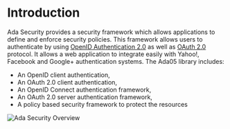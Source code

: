 # Introduction

Ada Security provides a security framework which allows applications to define
and enforce security policies. This framework allows users to authenticate by using
[OpenID Authentication 2.0](http://openid.net/specs/openid-authentication-2_0.html)
as well as [OAuth 2.0](http://oauth.net/2/) protocol.
It allows a web application to integrate easily with Yahoo!, Facebook and
Google+ authentication systems.
The Ada05 library includes:

  * An OpenID client authentication,
  * An OAuth 2.0 client authentication,
  * An OpenID Connect authentication framework,
  * An OAuth 2.0 server authentication framework,
  * A policy based security framework to protect the resources

![Ada Security Overview](https://github.com/stcarrez/ada-security/wiki/images/AdaSecurity.jpg)


